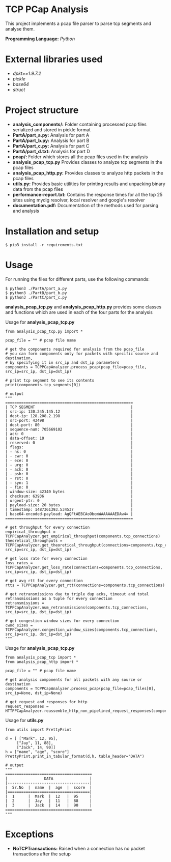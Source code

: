# TCP PCap Analysis

This project implements a pcap file parser to parse tcp segments and analyse them.

**Programming Language:** *Python*

# External libraries used

- *dpkt==1.9.7.2*
- *pickle*
- *base64*
- *struct*

# Project structure

- **analysis_components/:** Folder containing processed pcap files serialized and stored in pickle format
- **PartA/part_a.py:** Analysis for part A
- **PartA/part_b.py:** Analysis for part B
- **PartA/part_c.py:** Analysis for part C
- **PartA/part_d.txt:** Analysis for part D
- **pcap/:** Folder which stores all the pcap files used in the analysis
- **analysis_pcap_tcp.py** Provides classes to analyze tcp segments in the pcap files
- **analysis_pcap_http.py:** Provides classes to analyze http packets in the pcap files
- **utils.py:** Provides basic utilities for printing results and unpacking binary data from the pcap files
- **performance-report.txt:** Contains the response times for all the top 25 sites using mydig resolver, local resolver and google's resolver
- **documentation.pdf:** Documentation of the methods used for parsing and analysis

# Installation and setup

```$ pip3 install -r requirements.txt```

# Usage

For running the files for different parts, use the following commands:
```
$ python3 ./PartA/part_a.py
$ python3 ./PartB/part_b.py
$ python3 ./PartC/part_c.py
```

**analysis_pcap_tcp.py** and **analysis_pcap_http.py** provides some classes and functions which are used in each of the four parts for the analysis

Usage for **analysis_pcap_tcp.py**
```
from analysis_pcap_tcp.py import *

pcap_file = "" # pcap file name

# get the components required for analysis from the pcap_file
# you can form components only for packets with specific source and destination, 
# by specifying it in src_ip and dst_ip parameters
components = TCPPCapAnalyzer.process_pcap(pcap_file=pcap_file, src_ip=src_ip, dst_ip=dst_ip)

# print tcp segment to see its contents
print(components.tcp_segments[0])

# output
"""
========================================================
| TCP SEGMENT                                          |
| src-ip: 130.245.145.12                               |
| dest-ip: 128.208.2.198                               |
| src-port: 43498                                      |
| dest-port: 80                                        |
| sequence-num: 705669102                              |
| ack: 0                                               |
| data-offset: 10                                      |
| reserved: 0                                          |
| flags:                                               |
| - ns: 0                                              |
| - cwr: 0                                             |
| - ece: 0                                             |
| - urg: 0                                             |
| - ack: 0                                             |
| - psh: 0                                             |
| - rst: 0                                             |
| - syn: 1                                             |
| - fin: 0                                             |
| window-size: 42340 bytes                             |
| checksum: 63936                                      |
| urgent-ptr: 0                                        |
| payload-size: 20 bytes                               |
| timestamp: 1487361393.534537                         |
| base64-encoded-payload: AgQFtAEBCAoObomWAAAAAAEDAw4= |
========================================================

# get throughput for every connection
empirical_throughput = TCPPCapAnalyzer.get_empirical_throughput(components.tcp_connections)
theoretical_throughputs = TCPPCapAnalyzer.get_theoretical_throughput(connections=components.tcp_connections, src_ip=src_ip, dst_ip=dst_ip)

# get loss rate for every connection
loss_rates = TCPPCapAnalyzer.get_loss_rate(connections=components.tcp_connections, src_ip=src_ip, dst_ip=dst_ip)

# get avg rtt for every connection
rtts = TCPPCapAnalyzer.get_rtt(connections=components.tcp_connections)

# get retransmissions due to triple dup acks, timeout and total retransmissions as a tuple for every connection
retransmissions = TCPPCapAnalyzer.num_retransmissions(components.tcp_connections, src_ip=src_ip, dst_ip=dst_ip)

# get congestion window sizes for every connection
cwnd_sizes = TCPPCapAnalyzer.congestion_window_sizes(components.tcp_connections, src_ip=src_ip, dst_ip=dst_ip)
"""
```

Usage for **analysis_pcap_tcp.py**
```
from analysis_pcap_tcp import *
from analysis_pcap_http import *

pcap_file = "" # pcap file name

# get analysis components for all packets with any source or destination
components = TCPPCapAnalyzer.process_pcap(pcap_file=pcap_files[0], src_ip=None, dst_ip=None)

# get request and responses for http
request_responses = HTTPPCapAnalyzer.reassemble_http_non_pipelined_request_responses(components.tcp_connections)
```

Usage for **utils.py**
```
from utils import PrettyPrint

d = [ ["Mark", 12, 95],
     ["Jay", 11, 88],
     ["Jack", 14, 90]]
h = ["name", "age", "score"]
PrettyPrint.print_in_tabular_format(d,h, table_header="DATA")

# output
"""
======================================
|                DATA                |
|------------------------------------|
|  Sr.No  |  name  |  age  |  score  |  
|====================================|
|  1      |  Mark  |  12   |  95     |  
|  2      |  Jay   |  11   |  88     |  
|  3      |  Jack  |  14   |  90     |  
======================================
"""
```

# Exceptions

- **NoTCPTransactions:** Raised when a connection has no packet transactions after the setup

